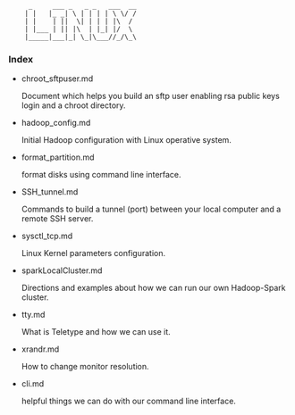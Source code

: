 
         _     ___ _   _ _   ___  __
        | |   |_ _| \ | | | | \ \/ /
        | |    | ||  \| | | | |\  / 
        | |___ | || |\  | |_| |/  \ 
        |_____|___|_| \_|\___//_/\_\


### Index 

- chroot_sftpuser.md

    Document which helps you build an sftp user enabling rsa public keys login and a chroot directory.

- hadoop_config.md

    Initial Hadoop configuration with Linux operative system.

- format_partition.md
  
    format disks using command line interface.

- SSH_tunnel.md

    Commands to build a tunnel (port) between your local computer and a remote SSH server.

- sysctl_tcp.md
    
    Linux Kernel parameters configuration.

- sparkLocalCluster.md

    Directions and examples about how we can run our own Hadoop-Spark cluster.

- tty.md
    
    What is Teletype and how we can use it.

- xrandr.md
  
    How to change monitor resolution.

- cli.md

    helpful things we can do with our command line interface.


